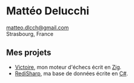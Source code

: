 # Mattéo Delucchi

[matteo.dlcch@gmail.com](mailto:matteo.dlcch@gmail.com)  
Strasbourg, France

## Mes projets

- [Victoire](https://github.com/MattEstHaut/Victoire), mon moteur d'échecs écrit en [Zig](https://ziglang.org/).
- [RediSharp](https://github.com/MattEstHaut/RediSharp), ma base de données écrite en [C#](https://dotnet.microsoft.com/fr-fr/languages/csharp).
